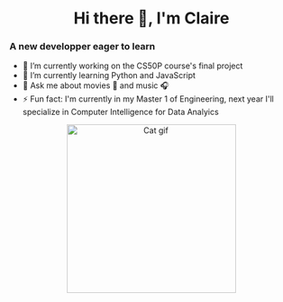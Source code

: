 
<h1 align="center"> Hi there 👋, I'm Claire </h1>

### A new developper eager to learn

- 🔭 I’m currently working on the CS50P course's final project
- 🌱 I’m currently learning Python and JavaScript
- 💬 Ask me about movies 🎥 and music 🎧
- ⚡ Fun fact: I'm currently in my Master 1 of Engineering, next year I'll specialize in Computer Intelligence for Data Analyics

<p align="center">
  <img src="https://media.tenor.com/dPLWf7LikXoAAAAC/typing-gif.gif" alt="Cat gif" title="Cat gif" width="300">
</p>

<!--
**Clair1234/Clair1234** is a ✨ _special_ ✨ repository because its `README.md` (this file) appears on your GitHub profile.

Here are some ideas to get you started:

- 🔭 I’m currently working on ...
- 🌱 I’m currently learning ...
- 👯 I’m looking to collaborate on ...
- 🤔 I’m looking for help with ...
- 💬 Ask me about ...
- 📫 How to reach me: ...
- 😄 Pronouns: ...
- ⚡ Fun fact: ...
-->

